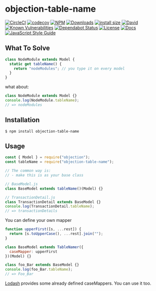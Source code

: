# objection-table-name

[![CircleCI](https://img.shields.io/circleci/build/github/JaneJeon/objection-table-name)](https://circleci.com/gh/JaneJeon/objection-table-name)
[![codecov](https://codecov.io/gh/JaneJeon/objection-table-name/branch/master/graph/badge.svg)](https://codecov.io/gh/JaneJeon/objection-table-name)
[![NPM](https://img.shields.io/npm/v/objection-table-name)](https://www.npmjs.com/package/objection-table-name)
[![Downloads](https://img.shields.io/npm/dt/objection-table-name)](https://www.npmjs.com/package/objection-table-name)
[![install size](https://packagephobia.now.sh/badge?p=objection-table-name)](https://packagephobia.now.sh/result?p=objection-table-name)
[![David](https://img.shields.io/david/JaneJeon/objection-table-name)](https://david-dm.org/JaneJeon/objection-table-name)
[![Known Vulnerabilities](https://snyk.io//test/github/JaneJeon/objection-table-name/badge.svg?targetFile=package.json)](https://snyk.io//test/github/JaneJeon/objection-table-name?targetFile=package.json)
[![Dependabot Status](https://api.dependabot.com/badges/status?host=github&repo=JaneJeon/objection-table-name)](https://dependabot.com)
[![License](https://img.shields.io/npm/l/objection-table-name)](https://github.com/JaneJeon/objection-table-name/blob/master/LICENSE)
[![Docs](https://img.shields.io/badge/docs-github-blue)](https://janejeon.github.io/objection-table-name)
[![JavaScript Style Guide](https://img.shields.io/badge/code_style-standard-brightgreen.svg)](https://standardjs.com)

## What To Solve

```js
class NodeModule extends Model {
  static get tableName() {
    return "nodeModules"; // you type it on every model
  }
}
```

what about:

```js
class NodeModule extends Model {}
console.log(NodeModule.tableName);
// => nodeModules
```

## Installation

`$ npm install objection-table-name`

## Usage

```js
const { Model } = require("objection");
const tableName = require("objection-table-name");

// The common way is:
// - make this is as your base class

// BaseModel.js
class BaseModel extends tableName()(Model) {}

// TransactionDetail.js
class TransactionDetail extends BaseModel {}
console.log(TransactionDetail.tableName);
// => transactionDetails
```

You can define your own mapper

```js
function upperFirst([s, ...rest]) {
  return [s.toUpperCase(), ...rest].join("");
}

class BaseModel extends TableNamer({
  caseMapper: upperFirst
})(Model) {}

class foo_Bar extends BaseModel {}
console.log(foo_Bar.tableName);
// => Foo_Bar
```

[Lodash](https://lodash.com/docs/) provides some already defined caseMappers. You can use it too.

